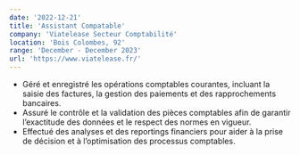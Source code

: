 ```yaml
---
date: '2022-12-21'
title: 'Assistant Compatable'
company: 'Viatelease Secteur Comptabilité'
location: 'Bois Colombes, 92'
range: 'December - December 2023'
url: 'https://www.viatelease.fr/'
---
```


- Géré et enregistré les opérations comptables courantes, incluant la saisie des factures, la gestion des paiements et des rapprochements bancaires.
- Assuré le contrôle et la validation des pièces comptables afin de garantir l’exactitude des données et le respect des normes en vigueur.
- Effectué des analyses et des reportings financiers pour aider à la prise de décision et à l’optimisation des processus comptables.
